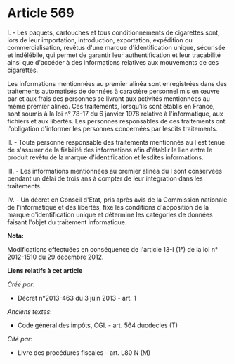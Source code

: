# Article 569

I. - Les paquets, cartouches et tous conditionnements de cigarettes sont, lors de leur importation, introduction,
exportation, expédition ou commercialisation, revêtus d'une marque d'identification unique, sécurisée et indélébile, qui
permet de garantir leur authentification et leur traçabilité ainsi que d'accéder à des informations relatives aux mouvements
de ces cigarettes. 

Les informations mentionnées au premier alinéa sont enregistrées dans des traitements automatisés de données à caractère
personnel mis en œuvre par et aux frais des personnes se livrant aux activités mentionnées au même premier alinéa. Ces
traitements, lorsqu'ils sont établis en France, sont soumis à la 
loi n° 78-17 du 6 janvier 1978
relative à l'informatique, aux fichiers et aux libertés. Les personnes responsables de ces traitements ont l'obligation
d'informer les personnes concernées par lesdits traitements. 

II. - Toute personne responsable des traitements mentionnés au I est tenue de s'assurer de la fiabilité des informations afin
d'établir le lien entre le produit revêtu de la marque d'identification et lesdites informations. 

III. - Les informations mentionnées au premier alinéa du I sont conservées pendant un délai de trois ans à compter de leur
intégration dans les traitements. 

IV. - Un décret en Conseil d'Etat, pris après avis de la Commission nationale de l'informatique et des libertés, fixe les
conditions d'apposition de la marque d'identification unique et détermine les catégories de données faisant l'objet du
traitement informatique.

**Nota:**

Modifications effectuées en conséquence de l'article 13-I (1°) de la loi n° 2012-1510 du 29 décembre 2012.

**Liens relatifs à cet article**

_Créé par_:

  - Décret n°2013-463 du 3 juin 2013 - art. 1

_Anciens textes_:

  - Code général des impôts, CGI. - art. 564 duodecies (T)

_Cité par_:

  - Livre des procédures fiscales - art. L80 N (M)
